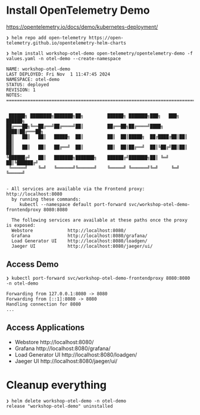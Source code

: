 # Install OpenTelemetry Demo

https://opentelemetry.io/docs/demo/kubernetes-deployment/

```
❯ helm repo add open-telemetry https://open-telemetry.github.io/opentelemetry-helm-charts

❯ helm install workshop-otel-demo open-telemetry/opentelemetry-demo -f values.yaml -n otel-demo --create-namespace

NAME: workshop-otel-demo
LAST DEPLOYED: Fri Nov  1 11:47:45 2024
NAMESPACE: otel-demo
STATUS: deployed
REVISION: 1
NOTES:
=======================================================================================


 ██████╗ ████████╗███████╗██╗         ██████╗ ███████╗███╗   ███╗ ██████╗
██╔═══██╗╚══██╔══╝██╔════╝██║         ██╔══██╗██╔════╝████╗ ████║██╔═══██╗
██║   ██║   ██║   █████╗  ██║         ██║  ██║█████╗  ██╔████╔██║██║   ██║
██║   ██║   ██║   ██╔══╝  ██║         ██║  ██║██╔══╝  ██║╚██╔╝██║██║   ██║
╚██████╔╝   ██║   ███████╗███████╗    ██████╔╝███████╗██║ ╚═╝ ██║╚██████╔╝
 ╚═════╝    ╚═╝   ╚══════╝╚══════╝    ╚═════╝ ╚══════╝╚═╝     ╚═╝ ╚═════╝


- All services are available via the Frontend proxy: http://localhost:8080
  by running these commands:
     kubectl --namespace default port-forward svc/workshop-otel-demo-frontendproxy 8080:8080

  The following services are available at these paths once the proxy is exposed:
  Webstore             http://localhost:8080/
  Grafana              http://localhost:8080/grafana/
  Load Generator UI    http://localhost:8080/loadgen/
  Jaeger UI            http://localhost:8080/jaeger/ui/
```

## Access Demo

```
❯ kubectl port-forward svc/workshop-otel-demo-frontendproxy 8080:8080 -n otel-demo

Forwarding from 127.0.0.1:8080 -> 8080
Forwarding from [::1]:8080 -> 8080
Handling connection for 8080
...
```

## Access Applications

- Webstore             http://localhost:8080/
- Grafana              http://localhost:8080/grafana/
- Load Generator UI    http://localhost:8080/loadgen/
- Jaeger UI            http://localhost:8080/jaeger/ui/


# Cleanup everything

```
❯ helm delete workshop-otel-demo -n otel-demo
release "workshop-otel-demo" uninstalled
```

